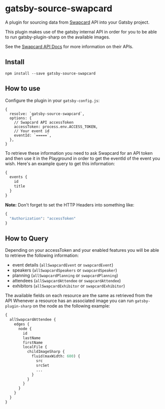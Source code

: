# gatsby-source-swapcard

A plugin for sourcing data from [Swapcard](https://www.swapcard.com/) API into your Gatsby project.

This plugin makes use of the gatsby internal API in order for you to be able to run gatsby-plugin-sharp on the available images.

See the [Swapcard API Docs](https://developer.swapcard.com/event-admin/graphql) for more information on their APIs.

## Install

`npm install --save gatsby-source-swapcard`

## How to use

Configure the plugin in your `gatsby-config.js`:

```
{
  resolve: `gatsby-source-swapcard`,
  options: {
    // Swapcard API accessToken
    accessToken: process.env.ACCESS_TOKEN,
    // Your event id
    eventId: `=====`,
  },
}
```

To retrieve these information you need to ask Swapcard for an API token and then
use it in the Playground in order to get the eventId of the event you wish.
Here's an example query to get this information:

```graphql
{
  events {
    id
    title
  }
}
```

**Note:** Don't forget to set the HTTP Headers into something like:

```graphql
{
  "Authorization": "accessToken"
}
```

## How to Query

Depending on your accessToken and your enabled features you will be able to
retrieve the following information:

- event details (`allSwapcardEvent` or `swapcardEvent`)
- speakers (`allSwapcardSpeakers` or `swapcardSpeaker`)
- planning (`allSwapcardPlanning` or `swapcardPlanning`)
- attendees (`allSwapcardAttendee` or `swapcardAttendee`)
- exhibitors (`allSwapcardExhibitor` or `swapcardExhibitor`)

The available fields on each resource are the same as retrieved from the API
Whenever a resource has an associated image you can run `gatsby-plugin-sharp` on
the node as the following example:

```graphql
{
  allSwapcardAttendee {
    edges {
      node {
        id
        lastName
        firstName
        localFile {
          childImageSharp {
            fluid(maxWidth: 600) {
              src
              srcSet
              ...
            }
          }
        }
      }
    }
  }
}
```
